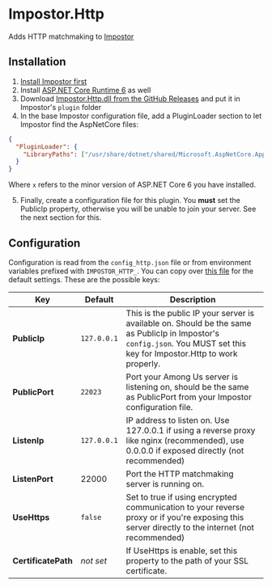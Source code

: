 # Impostor.Http

Adds HTTP matchmaking to [Impostor](https://github.com/Impostor/Impostor)

## Installation

1. [Install Impostor first](https://github.com/Impostor/Impostor/blob/master/docs/Running-the-server.md)
2. Install [ASP.NET Core Runtime 6](https://dotnet.microsoft.com/en-us/download/dotnet/6.0) as well
3. Download [Impostor.Http.dll from the GitHub Releases](https://github.com/Impostor/Impostor.Http/releases) and put it in Impostor's `plugin` folder
4. In the base Impostor configuration file, add a PluginLoader section to let Impostor find the AspNetCore files:

```json
{
  "PluginLoader": {
    "LibraryPaths": ["/usr/share/dotnet/shared/Microsoft.AspNetCore.App/6.0.x"]
  }
}
```

Where `x` refers to the minor version of ASP.NET Core 6 you have installed.

5. Finally, create a configuration file for this plugin. You **must** set the PublicIp property, otherwise you will be unable to join your server. See the next section for this.

## Configuration

Configuration is read from the `config_http.json` file or from environment variables prefixed with `IMPOSTOR_HTTP_`. You can copy over [this file](https://github.com/Impostor/Impostor.Http/blob/main/config_http.json) for the default settings. These are the possible keys:

| Key                 | Default     | Description                                                                                                                                                              |
| ------------------- | ----------- | ------------------------------------------------------------------------------------------------------------------------------------------------------------------------ |
| **PublicIp**        | `127.0.0.1` | This is the public IP your server is available on. Should be the same as PublicIp in Impostor's `config.json`. You MUST set this key for Impostor.Http to work properly. |
| **PublicPort**      | `22023`     | Port your Among Us server is listening on, should be the same as PublicPort from your Impostor configuration file.                                                       |
| **ListenIp**        | `127.0.0.1` | IP address to listen on. Use 127.0.0.1 if using a reverse proxy like nginx (recommended), use 0.0.0.0 if exposed directly (not recommended)                              |
| **ListenPort**      | 22000       | Port the HTTP matchmaking server is running on.                                                                                                                          |
| **UseHttps**        | `false`     | Set to true if using encrypted communication to your reverse proxy or if you're exposing this server directly to the internet (not recommended)                          |
| **CertificatePath** | _not set_   | If UseHttps is enable, set this property to the path of your SSL certificate.                                                                                            |
